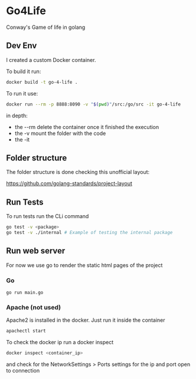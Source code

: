 # Go4Life

Conway's Game of life in golang

## Dev Env

I created a custom Docker container. 

To build it run:

```sh
docker build -t go-4-life .
```

To run it use:

```sh
docker run --rm -p 8888:8090 -v "$(pwd)"/src:/go/src -it go-4-life
```

in depth:
 - the --rm delete the container once it finished the execution
 - the -v mount the folder with the code
 - the -it 

## Folder structure

The folder structure is done checking this unofficial layout:

https://github.com/golang-standards/project-layout

## Run Tests

To run tests run the CLi command

```sh
go test -v <package>
go test -v ./internal # Example of testing the internal package
```

## Run web server

For now we use go to render the static html pages of the project

### Go 

```
go run main.go
```

### Apache (not used)

Apache2 is installed in the docker. Just run it inside the container

```sh
apachectl start
```

To check the docker ip run a docker inspect

```sh
docker inspect <container_ip>
```

and check for the NetworkSettings > Ports settings for the ip and port open to connection